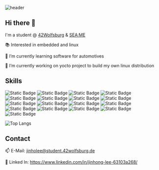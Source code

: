 ![header](https://capsule-render.vercel.app/api?type=wave&color=34eb3d&height=300&section=header&text=Welcome!-nl-jinholee's%20Github&fontSize=60)

## Hi there 👋

I'm a student @ [42Wolfsburg](https://42wolfsburg.de) & [SEA:ME](https://seame.space)

📚 Interested in embedded and linux

🚙 I’m currently learning software for automotives

🔭 I’m currently working on yocto project to build my own linux distribution

## Skills
![Static Badge](https://img.shields.io/badge/Git-F050532.svg?style=flat&logo=git&logoColor=white)
![Static Badge](https://img.shields.io/badge/Github-181717.svg?style=flat&logo=github&logoColor=white)
![Static Badge](https://img.shields.io/badge/Docker-2496ED.svg?style=flat&logo=docker&logoColor=white)
![Static Badge](https://img.shields.io/badge/Linux-FCC624.svg?style=flat&logo=linux&logoColor=white)
![Static Badge](https://img.shields.io/badge/C-A8B9CC.svg?style=flat&logo=c&logoColor=white)
![Static Badge](https://img.shields.io/badge/C++-00599C.svg?style=flat&logo=c%2B%2B&logoColor=white)
![Static Badge](https://img.shields.io/badge/Arduino-00878F.svg?style=flat&logo=arduino&logoColor=white)
![Static Badge](https://img.shields.io/badge/RaspberriPi-A22846.svg?style=flat&logo=raspberrypi&logoColor=white)
![Static Badge](https://img.shields.io/badge/Python-3776AB.svg?style=flat&logo=python&logoColor=white)
![Static Badge](https://img.shields.io/badge/HTML5-E34F26.svg?style=flat&logo=html5&logoColor=white)
![Static Badge](https://img.shields.io/badge/CSS3-1572B6.svg?style=flat&logo=css3&logoColor=white)
![Static Badge](https://img.shields.io/badge/React-61DAFB.svg?style=flat&logo=react&logoColor=white)
![Static Badge](https://img.shields.io/badge/Javascript-F7DF1E.svg?style=flat&logo=javascript&logoColor=white)
![Static Badge](https://img.shields.io/badge/Node.js-339933.svg?style=flat&logo=node.js&logoColor=white)
![Static Badge](https://img.shields.io/badge/Typescript-3178C6.svg?style=flat&logo=Typescript&logoColor=white)
![Static Badge](https://img.shields.io/badge/Nest.js-E0234E.svg?style=flat&logo=nestjs&logoColor=white)
![Static Badge](https://img.shields.io/badge/Flutter-02569B.svg?style=flat&logo=flutter&logoColor=white)

![Top Langs](https://github-readme-stats.vercel.app/api/top-langs/?username=Lagavulin9&layout=compact&hide=Objective-C,Roff)

## Contact
📫 E-Mail: jinholee@student.42wolfsburg.de

🔗 Linked In: https://www.linkedin.com/in/jinhong-lee-63103a268/

<!--
**Lagavulin9/Lagavulin9** is a ✨ _special_ ✨ repository because its `README.md` (this file) appears on your GitHub profile.

Here are some ideas to get you started:

- 🔭 I’m currently working on ...
- 🌱 I’m currently learning ...
- 👯 I’m looking to collaborate on ...
- 🤔 I’m looking for help with ...
- 💬 Ask me about ...
- 📫 How to reach me: ...
- 😄 Pronouns: ...
- ⚡ Fun fact: ...
-->
